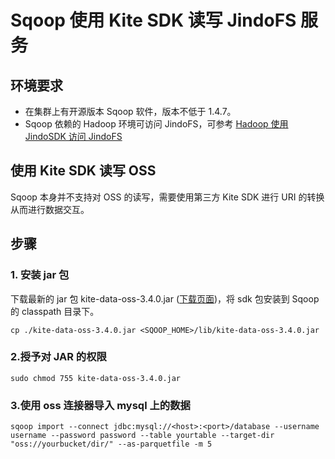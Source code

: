 # Sqoop 使用 Kite SDK 读写 JindoFS 服务

## 环境要求

* 在集群上有开源版本 Sqoop 软件，版本不低于 1.4.7。
* Sqoop 依赖的 Hadoop 环境可访问 JindoFS，可参考 [Hadoop 使用 JindoSDK 访问 JindoFS](../hadoop/jindosdk_on_hadoop.md)

## 使用 Kite SDK 读写 OSS

Sqoop 本身并不支持对 OSS 的读写，需要使用第三方 Kite SDK 进行 URI 的转换从而进行数据交互。

## 步骤
### 1. 安装 jar 包
下载最新的 jar 包 kite-data-oss-3.4.0.jar ([下载页面](kitesdk_download.md))，将 sdk 包安装到 Sqoop 的 classpath 目录下。
```
cp ./kite-data-oss-3.4.0.jar <SQOOP_HOME>/lib/kite-data-oss-3.4.0.jar
```

### 2.授予对 JAR 的权限
```
sudo chmod 755 kite-data-oss-3.4.0.jar
```
### 3.使用 oss 连接器导入 mysql 上的数据
```
sqoop import --connect jdbc:mysql://<host>:<port>/database --username username --password password --table yourtable --target-dir "oss://yourbucket/dir/" --as-parquetfile -m 5
```